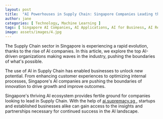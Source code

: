 ```yaml
---
layout: post
title:  "AI Powerhouses in Supply Chain: Singapore Companies Leading the Charge"
author: jane
categories: [ Technology, Machine Learning ]
tags: [ Singapore AI Companies, AI Applications, AI for Business, AI Revolution ]
image: assets/images/4.jpg
---
```


The Supply Chain sector in Singapore is experiencing a rapid evolution, thanks to the rise of AI companies. In this article, we explore the top AI-driven organizations making waves in the industry, pushing the boundaries of what's possible.

The use of AI in Supply Chain has enabled businesses to unlock new potential. From enhancing customer experiences to optimizing internal processes, Singapore's AI companies are pushing the boundaries of innovation to drive growth and improve outcomes.

Singapore's thriving AI ecosystem provides fertile ground for companies looking to lead in Supply Chain. With the help of <a href="https://ai.supremacy.sg" target="_blank"> ai.supremacy.sg </a>, startups and established businesses alike can gain access to the insights and partnerships necessary for continued success in the AI landscape.
